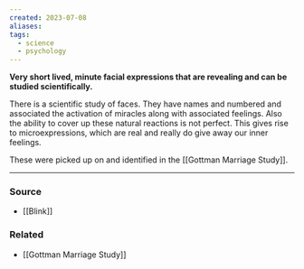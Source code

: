 ```yaml
---
created: 2023-07-08
aliases: 
tags:
  - science
  - psychology
---
```

**Very short lived, minute facial expressions that are revealing and can be studied scientifically.**

There is a scientific study of faces. They have names and numbered and associated the activation of miracles along with associated feelings. Also the ability to cover up these natural reactions is not perfect. This gives rise to microexpressions, which are real and really do give away our inner feelings.

These were picked up on and identified in the [[Gottman Marriage Study]].

****
### Source
- [[Blink]]

### Related
- [[Gottman Marriage Study]]